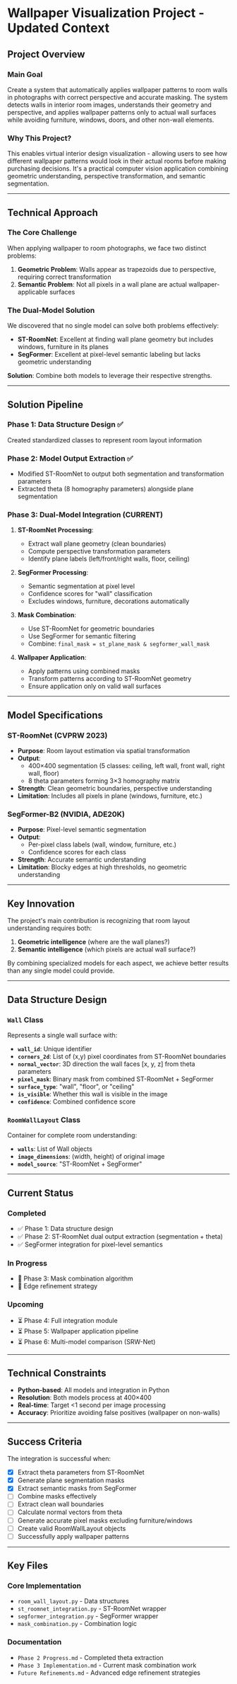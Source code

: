 # Wallpaper Visualization Project - Updated Context

## Project Overview

### Main Goal
Create a system that automatically applies wallpaper patterns to room walls in photographs with correct perspective and accurate masking. The system detects walls in interior room images, understands their geometry and perspective, and applies wallpaper patterns only to actual wall surfaces while avoiding furniture, windows, doors, and other non-wall elements.

### Why This Project?
This enables virtual interior design visualization - allowing users to see how different wallpaper patterns would look in their actual rooms before making purchasing decisions. It's a practical computer vision application combining geometric understanding, perspective transformation, and semantic segmentation.

---

## Technical Approach

### The Core Challenge
When applying wallpaper to room photographs, we face two distinct problems:
1. **Geometric Problem**: Walls appear as trapezoids due to perspective, requiring correct transformation
2. **Semantic Problem**: Not all pixels in a wall plane are actual wallpaper-applicable surfaces

### The Dual-Model Solution
We discovered that no single model can solve both problems effectively:
- **ST-RoomNet**: Excellent at finding wall plane geometry but includes windows, furniture in its planes
- **SegFormer**: Excellent at pixel-level semantic labeling but lacks geometric understanding

**Solution**: Combine both models to leverage their respective strengths.

---

## Solution Pipeline

### Phase 1: Data Structure Design ✅
Created standardized classes to represent room layout information

### Phase 2: Model Output Extraction ✅
- Modified ST-RoomNet to output both segmentation and transformation parameters
- Extracted theta (8 homography parameters) alongside plane segmentation

### Phase 3: Dual-Model Integration (CURRENT)
1. **ST-RoomNet Processing**:
   - Extract wall plane geometry (clean boundaries)
   - Compute perspective transformation parameters
   - Identify plane labels (left/front/right walls, floor, ceiling)

2. **SegFormer Processing**:
   - Semantic segmentation at pixel level
   - Confidence scores for "wall" classification
   - Excludes windows, furniture, decorations automatically

3. **Mask Combination**:
   - Use ST-RoomNet for geometric boundaries
   - Use SegFormer for semantic filtering
   - Combine: `final_mask = st_plane_mask & segformer_wall_mask`

4. **Wallpaper Application**:
   - Apply patterns using combined masks
   - Transform patterns according to ST-RoomNet geometry
   - Ensure application only on valid wall surfaces

---

## Model Specifications

### ST-RoomNet (CVPRW 2023)
- **Purpose**: Room layout estimation via spatial transformation
- **Output**: 
  - 400×400 segmentation (5 classes: ceiling, left wall, front wall, right wall, floor)
  - 8 theta parameters forming 3×3 homography matrix
- **Strength**: Clean geometric boundaries, perspective understanding
- **Limitation**: Includes all pixels in plane (windows, furniture, etc.)

### SegFormer-B2 (NVIDIA, ADE20K)
- **Purpose**: Pixel-level semantic segmentation
- **Output**:
  - Per-pixel class labels (wall, window, furniture, etc.)
  - Confidence scores for each class
- **Strength**: Accurate semantic understanding
- **Limitation**: Blocky edges at high thresholds, no geometric understanding

---

## Key Innovation

The project's main contribution is recognizing that room layout understanding requires both:
1. **Geometric intelligence** (where are the wall planes?)
2. **Semantic intelligence** (which pixels are actual wall surface?)

By combining specialized models for each aspect, we achieve better results than any single model could provide.

---

## Data Structure Design

### `Wall` Class
Represents a single wall surface with:
- **`wall_id`**: Unique identifier
- **`corners_2d`**: List of (x,y) pixel coordinates from ST-RoomNet boundaries
- **`normal_vector`**: 3D direction the wall faces [x, y, z] from theta parameters
- **`pixel_mask`**: Binary mask from combined ST-RoomNet + SegFormer
- **`surface_type`**: "wall", "floor", or "ceiling"
- **`is_visible`**: Whether this wall is visible in the image
- **`confidence`**: Combined confidence score

### `RoomWallLayout` Class
Container for complete room understanding:
- **`walls`**: List of Wall objects
- **`image_dimensions`**: (width, height) of original image
- **`model_source`**: "ST-RoomNet + SegFormer"

---

## Current Status

### Completed
- ✅ Phase 1: Data structure design
- ✅ Phase 2: ST-RoomNet dual output extraction (segmentation + theta)
- ✅ SegFormer integration for pixel-level semantics

### In Progress
- 🔄 Phase 3: Mask combination algorithm
- 🔄 Edge refinement strategy

### Upcoming
- ⏳ Phase 4: Full integration module
- ⏳ Phase 5: Wallpaper application pipeline
- ⏳ Phase 6: Multi-model comparison (SRW-Net)

---

## Technical Constraints

- **Python-based**: All models and integration in Python
- **Resolution**: Both models process at 400×400
- **Real-time**: Target <1 second per image processing
- **Accuracy**: Prioritize avoiding false positives (wallpaper on non-walls)

---

## Success Criteria

The integration is successful when:
- [x] Extract theta parameters from ST-RoomNet
- [x] Generate plane segmentation masks
- [x] Extract semantic masks from SegFormer
- [ ] Combine masks effectively
- [ ] Extract clean wall boundaries
- [ ] Calculate normal vectors from theta
- [ ] Generate accurate pixel masks excluding furniture/windows
- [ ] Create valid RoomWallLayout objects
- [ ] Successfully apply wallpaper patterns

---

## Key Files

### Core Implementation
- `room_wall_layout.py` - Data structures
- `st_roomnet_integration.py` - ST-RoomNet wrapper
- `segformer_integration.py` - SegFormer wrapper
- `mask_combination.py` - Combination logic

### Documentation
- `Phase 2 Progress.md` - Completed theta extraction
- `Phase 3 Implementation.md` - Current mask combination work
- `Future Refinements.md` - Advanced edge refinement strategies